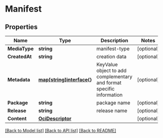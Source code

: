 # Manifest

## Properties

Name | Type | Description | Notes
------------ | ------------- | ------------- | -------------
**MediaType** | **string** | manifest-type | [optional] 
**CreatedAt** | **string** | creation data | [optional] 
**Metadata** | [**map[string]interface{}**](.md) | KeyValue object to add complementary and format specific information | [optional] 
**Package** | **string** | package name | [optional] 
**Release** | **string** | release name | [optional] 
**Content** | [**OciDescriptor**](OciDescriptor.md) |  | [optional] 

[[Back to Model list]](../README.md#documentation-for-models) [[Back to API list]](../README.md#documentation-for-api-endpoints) [[Back to README]](../README.md)


